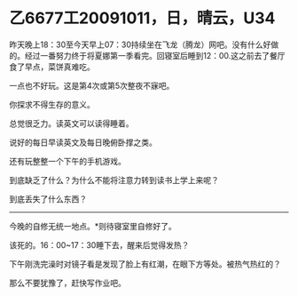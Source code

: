 # 乙6677工20091011，日，晴云，U34

昨天晚上18：30至今天早上07：30持续坐在飞龙（腾龙）网吧。没有什么好做的。经过一番努力终于将夏娜第一季看完。回寝室后睡到12：00.这之前去了餐厅食了早点，菜饼真难吃。

一点也不好玩。这是第4次或第5次整夜不寐吧。

你探求不得生存的意义。

总觉很乏力。读英文可以读得睡着。

说好的每日早读英文及每日晚俯卧撑之类。

还有玩整整一个下午的手机游戏。

到底缺乏了什么？为什么不能将注意力转到读书上学上来呢？

到底丢失了什么东西？

----

今晚的自修无统一地点。*则待寝室里自修好了。

该死的。16：00~17：30睡下去，醒来后觉得发热？

下午刚洗完澡时对镜子看是发现了脸上有红潮，在眼下方等处。被热气热红的？

那么不要犹豫了，赶快写作业吧。
